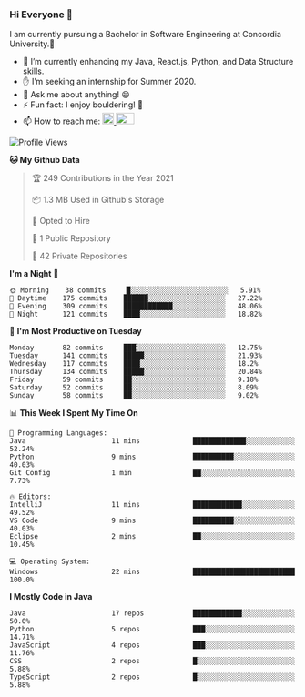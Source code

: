 ### Hi Everyone 👋
I am currently pursuing a Bachelor in Software Engineering at Concordia University.🏫

- 🌱 I’m currently enhancing my Java, React.js, Python, and Data Structure skills.
- ✋ I’m seeking an internship for Summer 2020.
- 💬 Ask me about anything! 😄
- ⚡ Fun fact: I enjoy bouldering! 🧗‍
- 📫 How to reach me: <a href="https://www.linkedin.com/in/siu-tong-ye/" target="_blank"> <img width="20px" width="32" src="https://cdn.jsdelivr.net/npm/simple-icons@v3/icons/linkedin.svg" /> </a> <a href="mailto:SiuTongYe@gmail.com" target="_blank"> <img height="20" width="32" src="https://cdn.jsdelivr.net/npm/simple-icons@v3/icons/gmail.svg" /> </a>

<!--START_SECTION:waka-->
![Profile Views](http://img.shields.io/badge/Profile%20Views-14-blue)

**🐱 My Github Data** 

> 🏆 249 Contributions in the Year 2021
 > 
> 📦 1.3 MB Used in Github's Storage 
 > 
> 💼 Opted to Hire
 > 
> 📜 1 Public Repository 
 > 
> 🔑 42 Private Repositories  
 > 
**I'm a Night 🦉** 

```text
🌞 Morning    38 commits     █░░░░░░░░░░░░░░░░░░░░░░░░   5.91% 
🌆 Daytime    175 commits    ██████░░░░░░░░░░░░░░░░░░░   27.22% 
🌃 Evening    309 commits    ████████████░░░░░░░░░░░░░   48.06% 
🌙 Night      121 commits    ████░░░░░░░░░░░░░░░░░░░░░   18.82%

```
📅 **I'm Most Productive on Tuesday** 

```text
Monday       82 commits     ███░░░░░░░░░░░░░░░░░░░░░░   12.75% 
Tuesday      141 commits    █████░░░░░░░░░░░░░░░░░░░░   21.93% 
Wednesday    117 commits    ████░░░░░░░░░░░░░░░░░░░░░   18.2% 
Thursday     134 commits    █████░░░░░░░░░░░░░░░░░░░░   20.84% 
Friday       59 commits     ██░░░░░░░░░░░░░░░░░░░░░░░   9.18% 
Saturday     52 commits     ██░░░░░░░░░░░░░░░░░░░░░░░   8.09% 
Sunday       58 commits     ██░░░░░░░░░░░░░░░░░░░░░░░   9.02%

```


📊 **This Week I Spent My Time On** 

```text
💬 Programming Languages: 
Java                     11 mins             █████████████░░░░░░░░░░░░   52.24% 
Python                   9 mins              ██████████░░░░░░░░░░░░░░░   40.03% 
Git Config               1 min               ██░░░░░░░░░░░░░░░░░░░░░░░   7.73%

🔥 Editors: 
IntelliJ                 11 mins             ████████████░░░░░░░░░░░░░   49.52% 
VS Code                  9 mins              ██████████░░░░░░░░░░░░░░░   40.03% 
Eclipse                  2 mins              ██░░░░░░░░░░░░░░░░░░░░░░░   10.45%

💻 Operating System: 
Windows                  22 mins             █████████████████████████   100.0%

```

**I Mostly Code in Java** 

```text
Java                     17 repos            ████████████░░░░░░░░░░░░░   50.0% 
Python                   5 repos             ███░░░░░░░░░░░░░░░░░░░░░░   14.71% 
JavaScript               4 repos             ███░░░░░░░░░░░░░░░░░░░░░░   11.76% 
CSS                      2 repos             █░░░░░░░░░░░░░░░░░░░░░░░░   5.88% 
TypeScript               2 repos             █░░░░░░░░░░░░░░░░░░░░░░░░   5.88%

```



<!--END_SECTION:waka-->
